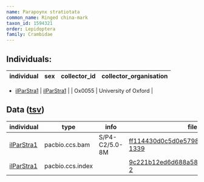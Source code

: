 ```yaml
---
name: Parapoynx stratiotata
common_name: Ringed china-mark
taxon_id: 1594321
order: Lepidoptera
family: Crambidae
---
```


## Individuals:

| individual | sex | collector_id | collector_organisation |
| ---------- | --- | ------------ | ---------------------- |
  * [ilParStra1](ilParStra1.md)
| [ilParStra1](ilParStra1.md) |  | Ox0055 | University of Oxford |

## Data ([tsv](Parapoynx_stratiotata_data.tsv))

| individual | type | info | file |
| ---------- | ---- | ---- | ---- |
| [ilParStra1](ilParStra1.md) | pacbio.ccs.bam | S/P4-C2/5.0-8M | [ff114430d0c5d0e57982728d220fb29f-1339](https://darwin.cog.sanger.ac.uk/insects/Parapoynx_stratiotata/ilParStra1/genomic_data/pacbio/m64089_191020_002935.bc1020_BAK8B_OA--bc1020_BAK8B_OA.ccs.bam) |
| [ilParStra1](ilParStra1.md) | pacbio.ccs.index |  | [9c221b12ed6d688a58ed250b00950538-2](https://darwin.cog.sanger.ac.uk/insects/Parapoynx_stratiotata/ilParStra1/genomic_data/pacbio/m64089_191020_002935.bc1020_BAK8B_OA--bc1020_BAK8B_OA.ccs.bam.pbi) |
